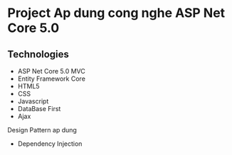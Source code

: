 # Project Ap dung cong nghe ASP Net Core 5.0 
## Technologies
- ASP Net Core 5.0 MVC
- Entity Framework Core
- HTML5
- CSS
- Javascript 
- DataBase First
- Ajax


Design Pattern ap dung
- Dependency Injection

